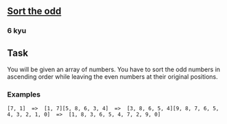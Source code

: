 <h2><a href=https://www.codewars.com/kata/578aa45ee9fd15ff4600090d/train/javascript target="_blank">Sort the odd</a></h2><h3>6 kyu</h3><h2 id="task">Task</h2><p>You will be given an array of numbers. You have to sort the odd numbers in ascending order while leaving the even numbers at their original positions.</p><h3 id="examples">Examples</h3><pre><code>[7, 1]  =&gt;  [1, 7][5, 8, 6, 3, 4]  =&gt;  [3, 8, 6, 5, 4][9, 8, 7, 6, 5, 4, 3, 2, 1, 0]  =&gt;  [1, 8, 3, 6, 5, 4, 7, 2, 9, 0]</code></pre>